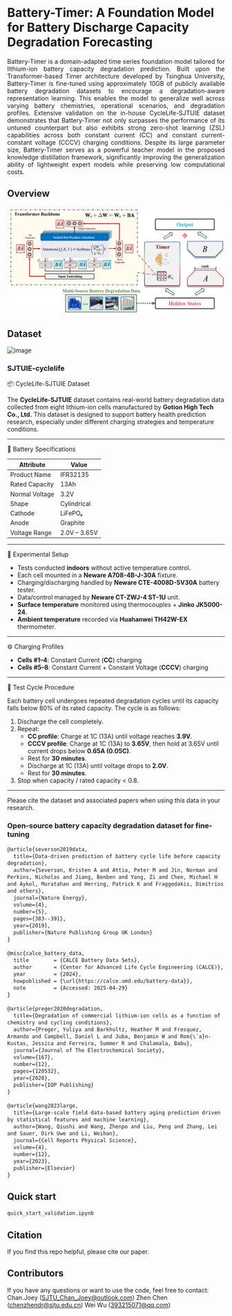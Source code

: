 # Battery-Timer: A Foundation Model for Battery Discharge Capacity Degradation Forecasting

<p align="justify">
Battery-Timer is a domain-adapted time series foundation model tailored for lithium-ion battery capacity degradation prediction. Built upon the Transformer-based Timer architecture developed by Tsinghua University, Battery-Timer is fine-tuned using approximately 10GB of publicly available battery degradation datasets to encourage a degradation-aware representation learning. This enables the model to generalize well across varying battery chemistries, operational scenarios, and degradation profiles. Extensive validation on the in-house CycleLife-SJTUIE dataset demonstrates that Battery-Timer not only surpasses the performance of its untuned counterpart but also exhibits strong zero-shot learning (ZSL) capabilities across both constant current (CC) and constant current-constant voltage (CCCV) charging conditions. Despite its large parameter size, Battery-Timer serves as a powerful teacher model in the proposed knowledge distillation framework, significantly improving the generalization ability of lightweight expert models while preserving low computational costs.
</p>

## Overview

![image](https://github.com/sjtu-chan-joey/Battery-Timer/blob/main/Figures/lora.png)

## Dataset
![image](https://github.com/sjtu-chan-joey/Battery-Timer/blob/main/Figures/Dataset.png)
### SJTUIE-cyclelife
📦 CycleLife-SJTUIE Dataset

The **CycleLife-SJTUIE** dataset contains real-world battery degradation data collected from eight lithium-ion cells manufactured by **Gotion High Tech Co., Ltd.** This dataset is designed to support battery health prediction research, especially under different charging strategies and temperature conditions.

---

 🔋 Battery Specifications

| Attribute         | Value        |
|------------------|--------------|
| Product Name      | IFR32135     |
| Rated Capacity    | 13Ah         |
| Normal Voltage    | 3.2V         |
| Shape             | Cylindrical  |
| Cathode           | LiFePO₄      |
| Anode             | Graphite     |
| Voltage Range     | 2.0V – 3.65V |

---

 🧪 Experimental Setup

- Tests conducted **indoors** without active temperature control.
- Each cell mounted in a **Neware A708-4B-J-30A** fixture.
- Charging/discharging handled by **Neware CTE-4008D-5V30A** battery tester.
- Data/control managed by **Neware CT-ZWJ-4 ST-1U** unit.
- **Surface temperature** monitored using thermocouples + **Jinko JK5000-24**.
- **Ambient temperature** recorded via **Huahanwei TH42W-EX** thermometer.

---

⚙️ Charging Profiles

- **Cells #1–4**: Constant Current (**CC**) charging  
- **Cells #5–8**: Constant Current + Constant Voltage (**CCCV**) charging

---

🔁 Test Cycle Procedure

Each battery cell undergoes repeated degradation cycles until its capacity falls below 80% of its rated capacity. The cycle is as follows:

1. Discharge the cell completely.
2. Repeat:
    - **CC profile**: Charge at 1C (13A) until voltage reaches **3.9V**.
    - **CCCV profile**: Charge at 1C (13A) to **3.65V**, then hold at 3.65V until current drops below **0.65A (0.05C)**.
    - Rest for **30 minutes**.
    - Discharge at 1C (13A) until voltage drops to **2.0V**.
    - Rest for **30 minutes**.
3. Stop when capacity / rated capacity < 0.8.

---

Please cite the dataset and associated papers when using this data in your research.

### Open-source battery capacity degradation dataset for fine-tuning

```
@article{severson2019data,
  title={Data-driven prediction of battery cycle life before capacity degradation},
  author={Severson, Kristen A and Attia, Peter M and Jin, Norman and Perkins, Nicholas and Jiang, Benben and Yang, Zi and Chen, Michael H and Aykol, Muratahan and Herring, Patrick K and Fraggedakis, Dimitrios and others},
  journal={Nature Energy},
  volume={4},
  number={5},
  pages={383--391},
  year={2019},
  publisher={Nature Publishing Group UK London}
}

@misc{calce_battery_data,
  title        = {CALCE Battery Data Sets},
  author       = {Center for Advanced Life Cycle Engineering (CALCE)},
  year         = {2024},
  howpublished = {\url{https://calce.umd.edu/battery-data}},
  note         = {Accessed: 2025-04-29}
}

@article{preger2020degradation,
  title={Degradation of commercial lithium-ion cells as a function of chemistry and cycling conditions},
  author={Preger, Yuliya and Barkholtz, Heather M and Fresquez, Armando and Campbell, Daniel L and Juba, Benjamin W and Rom{\`a}n-Kustas, Jessica and Ferreira, Summer R and Chalamala, Babu},
  journal={Journal of The Electrochemical Society},
  volume={167},
  number={12},
  pages={120532},
  year={2020},
  publisher={IOP Publishing}
}

@article{wang2023large,
  title={Large-scale field data-based battery aging prediction driven by statistical features and machine learning},
  author={Wang, Qiushi and Wang, Zhenpo and Liu, Peng and Zhang, Lei and Sauer, Dirk Uwe and Li, Weihan},
  journal={Cell Reports Physical Science},
  volume={4},
  number={12},
  year={2023},
  publisher={Elsevier}
}
```
## Quick start

```python
quick_start_validation.ipynb
```
## Citation
If you find this repo helpful, please cite our paper.

## Contributors
If you have any questions or want to use the code, feel free to contact:
Chan.Joey (SJTU_Chan_Joey@outlook.com)
Zhen Chen (chenzhendr@sjtu.edu.cn)
Wei Wu (393215071@qq.com)
